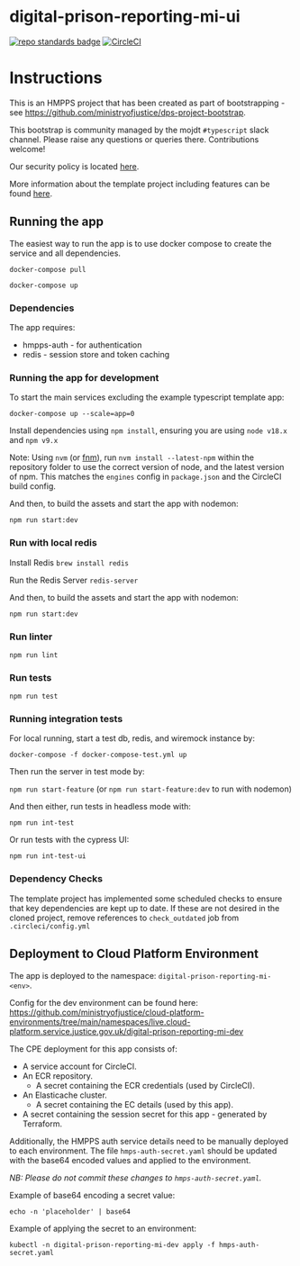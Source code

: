 # digital-prison-reporting-mi-ui
[![repo standards badge](https://img.shields.io/badge/dynamic/json?color=blue&style=flat&logo=github&label=MoJ%20Compliant&query=%24.result&url=https%3A%2F%2Foperations-engineering-reports.cloud-platform.service.justice.gov.uk%2Fapi%2Fv1%2Fcompliant_public_repositories%2Fdigital-prison-reporting-mi-ui)](https://operations-engineering-reports.cloud-platform.service.justice.gov.uk/public-github-repositories.html#digital-prison-reporting-mi-ui "Link to report")
[![CircleCI](https://circleci.com/gh/ministryofjustice/digital-prison-reporting-mi-ui/tree/main.svg?style=svg)](https://circleci.com/gh/ministryofjustice/digital-prison-reporting-mi-ui)

# Instructions

This is an HMPPS project that has been created as part of bootstrapping - 
see https://github.com/ministryofjustice/dps-project-bootstrap.

This bootstrap is community managed by the mojdt `#typescript` slack channel. 
Please raise any questions or queries there. Contributions welcome!

Our security policy is located [here](https://github.com/ministryofjustice/digital-prison-reporting-mi-ui/security/policy). 

More information about the template project including features can be found [here](https://dsdmoj.atlassian.net/wiki/spaces/NDSS/pages/3488677932/Typescript+template+project).

## Running the app
The easiest way to run the app is to use docker compose to create the service and all dependencies. 

`docker-compose pull`

`docker-compose up`

### Dependencies
The app requires: 
* hmpps-auth - for authentication
* redis - session store and token caching

### Running the app for development

To start the main services excluding the example typescript template app: 

`docker-compose up --scale=app=0`

Install dependencies using `npm install`, ensuring you are using `node v18.x` and `npm v9.x`

Note: Using `nvm` (or [fnm](https://github.com/Schniz/fnm)), run `nvm install --latest-npm` within the repository folder to use the correct version of node, and the latest version of npm. This matches the `engines` config in `package.json` and the CircleCI build config.

And then, to build the assets and start the app with nodemon:

`npm run start:dev`

### Run with local redis

Install Redis
`brew install redis`

Run the Redis Server
`redis-server`

And then, to build the assets and start the app with nodemon:

`npm run start:dev`

### Run linter

`npm run lint`

### Run tests

`npm run test`

### Running integration tests

For local running, start a test db, redis, and wiremock instance by:

`docker-compose -f docker-compose-test.yml up`

Then run the server in test mode by:

`npm run start-feature` (or `npm run start-feature:dev` to run with nodemon)

And then either, run tests in headless mode with:

`npm run int-test`
 
Or run tests with the cypress UI:

`npm run int-test-ui`

### Dependency Checks

The template project has implemented some scheduled checks to ensure that key dependencies are kept up to date.
If these are not desired in the cloned project, remove references to `check_outdated` job from `.circleci/config.yml`

## Deployment to Cloud Platform Environment

The app is deployed to the namespace: `digital-prison-reporting-mi-<env>`.

Config for the dev environment can be found here: https://github.com/ministryofjustice/cloud-platform-environments/tree/main/namespaces/live.cloud-platform.service.justice.gov.uk/digital-prison-reporting-mi-dev

The CPE deployment for this app consists of: 
- A service account for CircleCI. 
- An ECR repository.
  - A secret containing the ECR credentials (used by CircleCI).
- An Elasticache cluster.
  - A secret containing the EC details (used by this app).
- A secret containing the session secret for this app - generated by Terraform.

Additionally, the HMPPS auth service details need to be manually deployed to each environment. The file `hmps-auth-secret.yaml` should be updated with the base64 encoded values and applied to the environment.

_NB: Please do not commit these changes to `hmps-auth-secret.yaml`._

Example of base64 encoding a secret value:

```
echo -n 'placeholder' | base64
```

Example of applying the secret to an environment:

```
kubectl -n digital-prison-reporting-mi-dev apply -f hmps-auth-secret.yaml
```